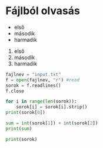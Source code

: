 # Fájlból olvasás


- első
- második
- harmadik

1. első 
1. második
1. harmadik

```python 
fajlnev = "input.txt"
f = open(fajlnev, "r") #read
sorok = f.readlines()
f.close

for i in range(len(sorok)):
    sorok[i] = sorok[i].strip()
print(sorok[0])

sum = int(sorok[1]) + int(sorok[2])
print(sum)

print(sorok)
```